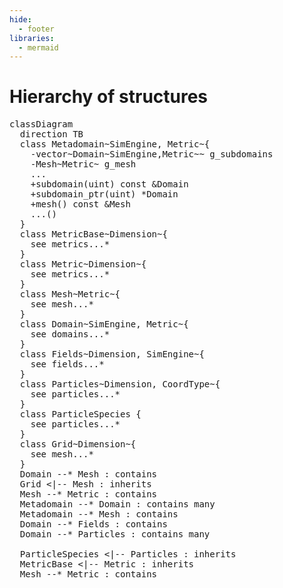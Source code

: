 ```yaml
---
hide:
  - footer
libraries:
  - mermaid
---
```


# Hierarchy of structures

<pre class="mermaid-diagram">
classDiagram
  direction TB
  class Metadomain~SimEngine, Metric~{
    -vector~Domain~SimEngine,Metric~~ g_subdomains
    -Mesh~Metric~ g_mesh
    ...
    +subdomain(uint) const &Domain
    +subdomain_ptr(uint) *Domain
    +mesh() const &Mesh
    ...()
  }
  class MetricBase~Dimension~{
    see metrics...*
  }
  class Metric~Dimension~{
    see metrics...*
  }
  class Mesh~Metric~{
    see mesh...*
  }
  class Domain~SimEngine, Metric~{
    see domains...*
  }
  class Fields~Dimension, SimEngine~{
    see fields...*
  }
  class Particles~Dimension, CoordType~{
    see particles...*
  }
  class ParticleSpecies {
    see particles...*
  }
  class Grid~Dimension~{
    see mesh...*
  }
  Domain --* Mesh : contains
  Grid <|-- Mesh : inherits
  Mesh --* Metric : contains
  Metadomain --* Domain : contains many
  Metadomain --* Mesh : contains
  Domain --* Fields : contains
  Domain --* Particles : contains many
  
  ParticleSpecies <|-- Particles : inherits
  MetricBase <|-- Metric : inherits
  Mesh --* Metric : contains
</pre>
